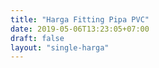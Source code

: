 ```yaml
---
title: "Harga Fitting Pipa PVC"
date: 2019-05-06T13:23:05+07:00
draft: false
layout: "single-harga"
---
```


